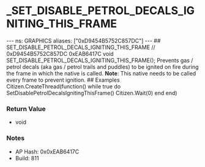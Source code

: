 # _SET_DISABLE_PETROL_DECALS_IGNITING_THIS_FRAME

--- ns: GRAPHICS aliases: ["0xD9454B5752C857DC"] --- ## SET_DISABLE_PETROL_DECALS_IGNITING_THIS_FRAME  // 0xD9454B5752C857DC 0xEAB6417C void SET_DISABLE_PETROL_DECALS_IGNITING_THIS_FRAME();  Prevents gas / petrol decals (aka gas / petrol trails and puddles) to be ignited on fire during the frame in which the native is called.  **Note**: This native needs to be called every frame to prevent ignition.  ## Examples Citizen.CreateThread(function() while true do SetDisablePetrolDecalsIgnitingThisFrame() Citizen.Wait(0) end end)

### Return Value
* void

### Notes
* AP Hash: 0x0xEAB6417C
* Build: 811

